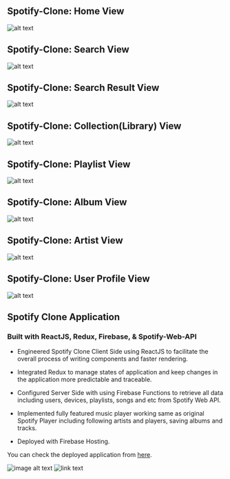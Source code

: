 ## Spotify-Clone: Home View

![alt text](https://github.com/own1t/spotify/blob/main/previews/spotify-1-home.png)

## Spotify-Clone: Search View

![alt text](https://github.com/own1t/spotify/blob/main/previews/spotify-2-search.png)

## Spotify-Clone: Search Result View

![alt text](https://github.com/own1t/spotify/blob/main/previews/spotify-2-search-result.png)

## Spotify-Clone: Collection(Library) View

![alt text](https://github.com/own1t/spotify/blob/main/previews/spotify-3-collection.png)

## Spotify-Clone: Playlist View

![alt text](https://github.com/own1t/spotify/blob/main/previews/spotify-4-playlist.png)

## Spotify-Clone: Album View

![alt text](https://github.com/own1t/spotify/blob/main/previews/spotify-5-album.png)

## Spotify-Clone: Artist View

![alt text](https://github.com/own1t/spotify/blob/main/previews/spotify-6-artist.png)

## Spotify-Clone: User Profile View

![alt text](https://github.com/own1t/spotify/blob/main/previews/spotify-7-user-profile.png)

## Spotify Clone Application

### Built with ReactJS, Redux, Firebase, & Spotify-Web-API

- Engineered Spotify Clone Client Side using ReactJS to facilitate the overall process of writing components and faster rendering.

- Integrated Redux to manage states of application and keep changes in the application more predictable and traceable.

- Configured Server Side with using Firebase Functions to retrieve all data including users, devices, playlists, songs and etc from Spotify Web API.

- Implemented fully featured music player working same as original Spotify Player including following artists and players, saving albums and tracks.

- Deployed with Firebase Hosting.

You can check the deployed application from <a href="https://spotify-frontend-8da85.web.app/" target="_blank">here</a>.

![image alt text](https://github.com/own1t/spotify/blob/main/previews/spotify-clone.png)
![link text](https://vimeo.com/535554796 "Spotify Clone Demo")
